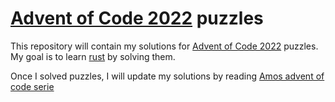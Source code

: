 # [Advent of Code 2022](https://adventofcode.com/2022) puzzles

This repository will contain my solutions for [Advent of Code 2022](https://adventofcode.com/2022) puzzles.
My goal is to learn [rust](https://www.rust-lang.org/) by solving them.

Once I solved puzzles, I will update my solutions by reading [Amos advent of code serie](https://fasterthanli.me/series/advent-of-code-2022)

